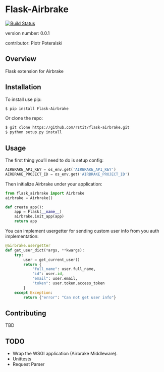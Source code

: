 Flask-Airbrake
===============================
[![Build Status](https://travis-ci.org/rstit/flask-airbrake.svg?branch=master)](https://travis-ci.org/rstit/flask-airbrake)

version number: 0.0.1

contributor: Piotr Poteralski

Overview
--------

Flask extension for Airbrake

Installation
--------------------

To install use pip:
```bash
$ pip install Flask-Airbrake
```

Or clone the repo:
```bash
$ git clone https://github.com/rstit/flask-airbrake.git
$ python setup.py install
``` 
Usage
-----
The first thing you’ll need to do is setup config:
```python
AIRBRAKE_API_KEY = os_env.get('AIRBRAKE_API_KEY')
AIRBRAKE_PROJECT_ID = os_env.get('AIRBRAKE_PROJECT_ID')
```

Then initialize Airbrake under your application:
```python
from flask_airbrake import Airbrake
airbrake = Airbrake()

def create_app():
    app = Flask(__name__)
    airbrake.init_app(app)
    return app
```
You can implement usergetter for sending custom user info from you auth implementation:
```python
@airbrake.usergetter
def get_user_dict(*args, **kwargs):
    try:
        user = get_current_user()
        return {
            "full_name": user.full_name,
            "id": user.id,
            "email": user.email,
            "token": user.token.access_token
        }
    except Exception:
        return {"error": "Can not get user info"}
```
Contributing
------------

TBD

TODO
------------
* Wrap the WSGI application (Airbrake Middleware).
* Unittests
* Request Parser

